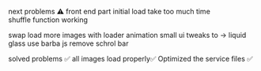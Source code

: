 next problems ⚠️
front end part
initial load take too much time  
shuffle function working

swap load more images with loader animation 
small ui tweaks to -> liquid glass
use barba js 
remove schrol bar

solved problems ✅
all images load properly✅
Optimized the service files ✅
